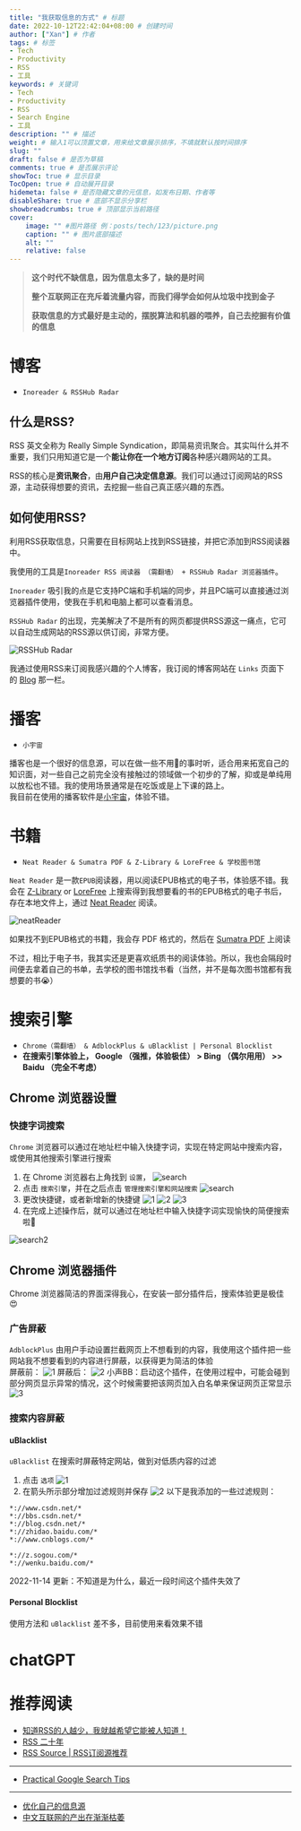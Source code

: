 ```yaml
---
title: "我获取信息的方式" # 标题
date: 2022-10-12T22:42:04+08:00 # 创建时间
author: ["Xan"] # 作者
tags: # 标签
- Tech
- Productivity
- RSS
- 工具
keywords: # 关键词
- Tech
- Productivity
- RSS
- Search Engine
- 工具
description: "" # 描述
weight: # 输入1可以顶置文章，用来给文章展示排序，不填就默认按时间排序
slug: ""
draft: false # 是否为草稿
comments: true # 是否展示评论
showToc: true # 显示目录
TocOpen: true # 自动展开目录
hidemeta: false # 是否隐藏文章的元信息，如发布日期、作者等
disableShare: true # 底部不显示分享栏
showbreadcrumbs: true # 顶部显示当前路径
cover:
    image: "" #图片路径 例：posts/tech/123/picture.png
    caption: "" # 图片底部描述
    alt: ""
    relative: false
---
```


>**这个时代不缺信息，因为信息太多了，缺的是时间**
>
> **整个互联网正在充斥着流量内容，而我们得学会如何从垃圾中找到金子**
> 
> **获取信息的方式最好是主动的，摆脱算法和机器的喂养，自己去挖掘有价值的信息**
# 博客
- `Inoreader & RSSHub Radar`
## 什么是RSS?
RSS 英文全称为 Really Simple Syndication，即简易资讯聚合。其实叫什么并不重要，我们只用知道它是一个**能让你在一个地方订阅**各种感兴趣网站的工具。

RSS的核心是**资讯聚合**，由**用户自己决定信息源**。我们可以通过订阅网站的RSS源，主动获得想要的资讯，去挖掘一些自己真正感兴趣的东西。

## 如何使用RSS?
利用RSS获取信息，只需要在目标网站上找到RSS链接，并把它添加到RSS阅读器中。

我使用的工具是`Inoreader RSS 阅读器 （需翻墙） + RSSHub Radar 浏览器插件`。

`Inoreader` 吸引我的点是它支持PC端和手机端的同步，并且PC端可以直接通过浏览器插件使用，使我在手机和电脑上都可以查看消息。

`RSSHub Radar` 的出现，完美解决了不是所有的网页都提供RSS源这一痛点，它可以自动生成网站的RSS源以供订阅，非常方便。

![RSSHub Radar](https://bu.dusays.com/2022/10/30/635e1cf8e7955.png)

我通过使用RSS来订阅我感兴趣的个人博客，我订阅的博客网站在 `Links` 页面下的 [Blog](https://xancoding.cn/links/#blogs) 那一栏。
# 播客
- `小宇宙`

播客也是一个很好的信息源，可以在做一些不用🧠的事时听，适合用来拓宽自己的知识面，对一些自己之前完全没有接触过的领域做一个初步的了解，抑或是单纯用以放松也不错。我的使用场景通常是在吃饭或是上下课的路上。  
我目前在使用的播客软件是[小宇宙](https://www.xiaoyuzhoufm.com/)，体验不错。
# 书籍
- `Neat Reader & Sumatra PDF & Z-Library & LoreFree & 学校图书馆`

`Neat Reader` 是一款`EPUB`阅读器，用以阅读EPUB格式的电子书，体验感不错。我会在 [Z-Library](https://zh.z-lib.org/) or [LoreFree](https://lorefree.com/) 上搜索得到我想要看的书的EPUB格式的电子书后，存在本地文件上，通过 [Neat Reader](https://www.neat-reader.com/) 阅读。

![neatReader](https://bu.dusays.com/2022/10/30/635e1cf8284ec.png)

如果找不到EPUB格式的书籍，我会存 PDF 格式的，然后在 [Sumatra PDF](https://www.sumatrapdfreader.org/free-pdf-reader) 上阅读

不过，相比于电子书，我其实还是更喜欢纸质书的阅读体验。所以，我也会隔段时间便去拿着自己的书单，去学校的图书馆找书看（当然，并不是每次图书馆都有我想要的书😭）
# 搜索引擎
- `Chrome（需翻墙） & AdblockPlus & uBlacklist | Personal Blocklist`
- **在搜索引擎体验上， Google （强推，体验极佳） > Bing （偶尔用用） >> Baidu （完全不考虑）**
## Chrome 浏览器设置
### 快捷字词搜索
`Chrome` 浏览器可以通过在地址栏中输入快捷字词，实现在特定网站中搜索内容，或使用其他搜索引擎进行搜索

1. 在 Chrome 浏览器右上角找到 `设置`，
![search](https://bu.dusays.com/2022/11/14/6371ac394f6db.png)
2. 点击 `搜索引擎`，并在之后点击 `管理搜索引擎和网站搜索` 
![search](https://bu.dusays.com/2022/11/14/6371ace7ade0d.png)
3. 更改快捷键，或者新增新的快捷键
![1](https://bu.dusays.com/2022/11/14/6371af38b5c49.png)
![2](https://bu.dusays.com/2022/11/14/6371af5ca10f1.png)
![3](https://bu.dusays.com/2022/11/14/6371af6d813e6.png)
4. 在完成上述操作后，就可以通过在地址栏中输入快捷字词实现愉快的简便搜索啦🥳

![search2](https://bu.dusays.com/2022/10/30/635e1cfa54e5d.png)
## Chrome 浏览器插件
Chrome 浏览器简洁的界面深得我心，在安装一部分插件后，搜索体验更是极佳😍
### 广告屏蔽
`AdblockPlus` 由用户手动设置拦截网页上不想看到的内容，我使用这个插件把一些网站我不想要看到的内容进行屏蔽，以获得更为简洁的体验  
屏蔽前：
![1](https://bu.dusays.com/2022/11/14/6371b01858fd4.png)
屏蔽后：
![2](https://bu.dusays.com/2022/11/14/6371b05a8a732.png)
小声BB：启动这个插件，在使用过程中，可能会碰到部分网页显示异常的情况，这个时候需要把该网页加入白名单来保证网页正常显示
![3](https://bu.dusays.com/2022/11/14/6371b54d0642a.png)
### 搜索内容屏蔽
#### uBlacklist
`uBlacklist` 在搜索时屏蔽特定网站，做到对低质内容的过滤  
1. 点击 `选项`
![1](https://bu.dusays.com/2022/11/14/6371b3521b290.png)
2. 在箭头所示部分增加过滤规则并保存
![2](https://bu.dusays.com/2022/11/14/6371b35c32ad8.png)
以下是我添加的一些过滤规则：
```
*://www.csdn.net/*
*://bbs.csdn.net/*
*://blog.csdn.net/*
*://zhidao.baidu.com/*
*://www.cnblogs.com/*

*://z.sogou.com/*
*://wenku.baidu.com/*
```
2022-11-14 更新：不知道是为什么，最近一段时间这个插件失效了
#### Personal Blocklist
使用方法和 `uBlacklist` 差不多，目前使用来看效果不错
# chatGPT

# 推荐阅读
- [知道RSS的人越少，我就越希望它能被人知道！](https://zhuanlan.zhihu.com/p/349349861)   
- [RSS 二十年](https://mp.weixin.qq.com/s/VUhz2Tg08UqYSAZB6nU9MQ)  
- [RSS Source | RSS订阅源推荐](https://rss-source.com/)  
***
- [Practical Google Search Tips](http://haoeric.github.io/Google-search-grammar/)
***
- [优化自己的信息源](https://catcoding.me/p/get-better-info/)  
- [中文互联网的产出在渐渐枯萎](https://www.zhihu.com/question/49684783/answer/2305132342)  
